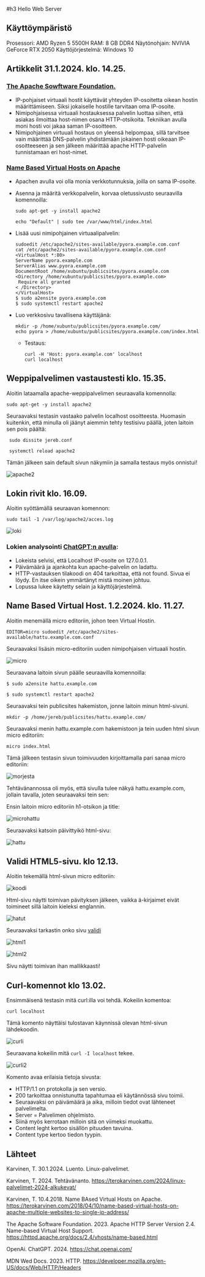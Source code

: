 #h3 Hello Web Server

## Käyttöympäristö

Prosessori: AMD Ryzen 5 5500H
RAM: 8 GB DDR4
Näytönohjain: NVIVIA GeForce RTX 2050
Käyttöjörjestelmä: Windows 10

## Artikkelit 31.1.2024. klo. 14.25.

### [The Apache Sowftware Foundation.](https://httpd.apache.org/docs/2.4/vhosts/name-based.html) 

- IP-pohjaiset virtuaali hostit käyttävät yhteyden IP-osoitetta oikean hostin määrittämiseen. Siksi jokaiselle hostille tarvitaan oma IP-osoite.
- Nimipohjaisessa virtuaali hostauksessa palvelin luottaa siihen, että asiakas ilmoittaa host-nimen osana HTTP-otsikoita. Tekniikan avulla moni hosti voi jakaa saman IP-osoitteen.
- Nimipohjainen virtuuali hostaus on yleensä helpompaa, sillä tarvitsee vain määrittää DNS-palvelin yhdistämään jokainen hosti oikeaan IP-osoitteeseen ja sen jälkeen määrittää apache HTTP-palvelin tunnistamaan eri host-nimet. 

### [Name Based Virtual Hosts on Apache](https://terokarvinen.com/2018/04/10/name-based-virtual-hosts-on-apache-multiple-websites-to-single-ip-address/) 

- Apachen avulla voi olla monia verkkotunnuksia, joilla on sama IP-osoite.
- Asenna ja määritä verkkopalvelin, korvaa oletussivusto seuraavilla komennoilla:

      sudo apt-get -y install apache2
  
      echo "Default" | sudo tee /var/www/html/index.html

- Lisää uusi nimipohjainen virtuaalipalvelin:

      sudoedit /etc/apache2/sites-available/pyora.example.com.conf 
      cat /etc/apache2/sites-available/pyora.example.com.conf
      <VirtualHost *:80>
      ServerName pyora.example.com
      ServerAlias www.pyora.example.com
      DocumentRoot /home/xubuntu/publicsites/pyora.example.com
      <Directory /home/xubuntu/publicsites/pyora.example.com>
       Require all granted
      < /Directory>
      </VirtualHost>
      $ sudo a2ensite pyora.example.com
      $ sudo systemctl restart apache2

- Luo verkkosivu tavallisena käyttäjänä:

      mkdir -p /home/xubuntu/publicsites/pyora.example.com/
      echo pyora > /home/xubuntu/publicsites/pyora.example.com/index.html

  - Testaus:

        curl -H 'Host: pyora.example.com' localhost
        curl localhost

## Weppipalvelimen vastaustesti klo. 15.35.

Aloitin lataamalla apache-weppipalvelimen seuraavalla komennolla:

    sudo apt-get -y install apache2

Seuraavaksi testasin vastaako palvelin localhost osoitteesta. Huomasin kuitenkin, että minulla oli jäänyt aiemmin tehty testisivu päällä, joten laitoin sen pois päältä: 

     sudo dissite jereb.conf

     systemctl reload apache2

Tämän jälkeen sain default sivun näkymiin ja samalla testaus myös onnistui!

![apache2](Photos/apache2.png) 

## Lokin rivit klo. 16.09.

Aloitin syöttämällä seuraavan komennon: 

    sudo tail -1 /var/log/apache2/acces.log

![loki](Photos/lokitiedot.png) 

### Lokien analysointi [ChatGPT:n avulla](https://chat.openai.com/):
- Lokeista selvisi, että Localhost IP-osoite on 127.0.0.1.
- Päivämäärä ja ajankohta kun apache-palvelin on ladattu.
- HTTP-vastauksen tilakoodi on 404 tarkoittaa, että not found. Sivua ei löydy. En itse oikein ymmärtänyt mistä moinen johtuu.
- Lopussa lukee käytetty selain ja käyttöjärjestelmä.


## Name Based Virtual Host. 1.2.2024. klo. 11.27.

Aloitin menemällä micro editoriin, johon teen Virtual Hostin.

    EDITOR=micro sudoedit /etc/apache2/sites-available/hattu.example.com.conf

Seuraavaksi lisäsin micro-editoriin uuden nimipohjaisen virtuaali hostin.

![micro](Photos/microeditori.png) 

Seuraavana laitoin sivun päälle seuraavilla komennoilla:

    $ sudo a2ensite hattu.example.com
    
    $ sudo systemctl restart apache2

Seuraavaksi tein publicsites hakemiston, jonne laitoin minun html-sivuni.

    mkdir -p /home/jereb/publicsites/hattu.example.com/

Seuraavaksi menin hattu.example.com hakemistoon ja tein uuden html sivun micro editoriin:

    micro index.html

Tämä jälkeen testasin sivun toimivuuden kirjoittamalla pari sanaa micro editoriin:

![morjesta](Photos/morjesta.png) 

Tehtävänannossa oli myös, että sivulla tulee näkyä hattu.example.com, jollain tavalla, joten seuraavaksi tein sen:

Ensin laitoin micro editoriin h1-otsikon ja title:

![microhattu](Photos/microhattu.png)

Seuraavaksi katsoin päivittyikö html-sivu:

![hattu](Photos/hattusivu.png)

## Validi HTML5-sivu. klo 12.13.

Aloitin tekemällä html-sivun micro editoriin:

![koodi](Photos/koodihtml.png)

Html-sivu näytti toimivan pävityksen jälkeen, vaikka ä-kirjaimet eivät toimineet sillä laitoin kieleksi englannin.

![hatut](Photos/hasuthatut.png)

Seuraavaksi tarkastin onko sivu [validi](https://validator.w3.org/) 

![html1](Photos/html51.png)

![html2](Photos/html52.png)

Sivu näytti toimivan ihan mallikkaasti!

## Curl-komennot klo 13.02.

Ensimmäisenä testasin mitä curl:illa voi tehdä. Kokeilin komentoa:

    curl localhost

Tämä komento näyttäisi tulostavan käynnissä olevan html-sivun lähdekoodin. 

![curli](Photos/curli.png) 

Seuraavana kokeilin mitä `curl -I localhost` tekee.

![curli2](Photos/curli2.png)

Komento avaa erilaisia tietoja sivusta:

- HTTP/1.1 on protokolla ja sen versio.
- 200 tarkoittaa onnistunutta tapahtumaa eli käytännössä sivu toimii.
- Seuraavaksi on päivämäärä ja aika, milloin tiedot ovat lähteneet palvelimelta.
- Server = Palvelimen ohjelmisto.
- Siinä myös kerrotaan milloin sitä on viimeksi muokattu.
- Content leght kertoo sisällön pituuden tavuina.
- Content type kertoo tiedon tyypin.


## Lähteet

Karvinen, T. 30.1.2024. Luento. Linux-palvelimet. 

Karvinen, T. 2024. Tehtävänanto. https://terokarvinen.com/2024/linux-palvelimet-2024-alkukevat/

Karvinen, T. 10.4.2018. Name BAsed Virtual Hosts on Apache. https://terokarvinen.com/2018/04/10/name-based-virtual-hosts-on-apache-multiple-websites-to-single-ip-address/

The Apache Software Foundation. 2023. Apache HTTP Server Version 2.4. Name-based Virtual Host Support. https://httpd.apache.org/docs/2.4/vhosts/name-based.html

OpenAi. ChatGPT. 2024. https://chat.openai.com/ 

MDN Wed Docs. 2023. HTTP. https://developer.mozilla.org/en-US/docs/Web/HTTP/Headers 



    



